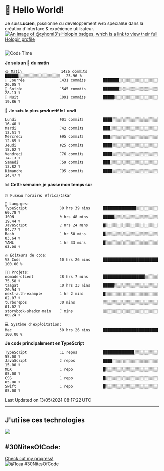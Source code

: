 # 👋 Hello World!

Je suis **Lucien**, passionné du développement web spécialisé dans la création d'interface & expérience utilisateur.
[![An image of @xyhomi3's Holopin badges, which is a link to view their full Holopin profile](https://holopin.me/xyhomi3)](https://holopin.io/@xyhomi3)

##

<!--START_SECTION:waka-->
![Code Time](http://img.shields.io/badge/Code%20Time-1%2C185%20hrs%2032%20mins-blue)

**Je suis un 🐤 du matin** 

```text
🌞 Matin                  1426 commits        ██████░░░░░░░░░░░░░░░░░░░   25.96 % 
🌆 Journée                1431 commits        ███████░░░░░░░░░░░░░░░░░░   26.05 % 
🌃 Soirée                 1545 commits        ███████░░░░░░░░░░░░░░░░░░   28.13 % 
🌙 Nuit                   1091 commits        █████░░░░░░░░░░░░░░░░░░░░   19.86 % 
```
📅 **Je suis le plus productif le Lundi** 

```text
Lundi                    901 commits         ████░░░░░░░░░░░░░░░░░░░░░   16.40 % 
Mardi                    742 commits         ███░░░░░░░░░░░░░░░░░░░░░░   13.51 % 
Mercredi                 695 commits         ███░░░░░░░░░░░░░░░░░░░░░░   12.65 % 
Jeudi                    825 commits         ████░░░░░░░░░░░░░░░░░░░░░   15.02 % 
Vendredi                 776 commits         ████░░░░░░░░░░░░░░░░░░░░░   14.13 % 
Samedi                   759 commits         ███░░░░░░░░░░░░░░░░░░░░░░   13.82 % 
Dimanche                 795 commits         ████░░░░░░░░░░░░░░░░░░░░░   14.47 % 
```


📊 **Cette semaine, je passe mon temps sur** 

```text
🕑︎ Fuseau horaire: Africa/Dakar

💬 Langages: 
TypeScript               30 hrs 39 mins      ███████████████░░░░░░░░░░   60.78 % 
JSON                     9 hrs 48 mins       █████░░░░░░░░░░░░░░░░░░░░   19.44 % 
JavaScript               2 hrs 24 mins       █░░░░░░░░░░░░░░░░░░░░░░░░   04.77 % 
Bash                     1 hr 50 mins        █░░░░░░░░░░░░░░░░░░░░░░░░   03.64 % 
YAML                     1 hr 33 mins        █░░░░░░░░░░░░░░░░░░░░░░░░   03.08 % 

🔥 Éditeurs de code: 
VS Code                  50 hrs 26 mins      █████████████████████████   100.00 % 

🐱‍💻 Projets: 
nomade-client            38 hrs 7 mins       ███████████████████░░░░░░   75.58 % 
taagat                   10 hrs 33 mins      █████░░░░░░░░░░░░░░░░░░░░   20.94 % 
next-auth-example        1 hr 2 mins         █░░░░░░░░░░░░░░░░░░░░░░░░   02.07 % 
turborepos               30 mins             ░░░░░░░░░░░░░░░░░░░░░░░░░   01.02 % 
storybook-shadcn-main    7 mins              ░░░░░░░░░░░░░░░░░░░░░░░░░   00.24 % 

💻 Système d'exploitation: 
Mac                      50 hrs 26 mins      █████████████████████████   100.00 % 
```

**Je code principalement en TypeScript** 

```text
TypeScript               11 repos            ██████████████░░░░░░░░░░░   55.00 % 
JavaScript               3 repos             ████░░░░░░░░░░░░░░░░░░░░░   15.00 % 
MDX                      1 repo              █░░░░░░░░░░░░░░░░░░░░░░░░   05.00 % 
CSS                      1 repo              █░░░░░░░░░░░░░░░░░░░░░░░░   05.00 % 
Swift                    1 repo              █░░░░░░░░░░░░░░░░░░░░░░░░   05.00 % 
```




 Last Updated on 13/05/2024 08:17:22 UTC
<!--END_SECTION:waka-->
---

## J'utilise ces technologies

<p align="left">
  <a href="https://skillicons.dev">
    <img src="https://skillicons.dev/icons?i=ts,js,md,scss,tailwind,react,redux,docker,express,astro,vite,nextjs,vercel,figma,ableton" />
  </a>
</p>

## #30NitesOfCode:
  [Check out my progress!](https://www.codedex.io/@1oua/30-nites-of-code)  
  ![@1oua #30NitesOfCode](https://www.codedex.io/api/petStatus?user=1oua)
